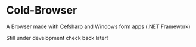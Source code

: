 # Cold-Browser
A Browser made with Cefsharp and Windows form apps (.NET Framework)

Still under development check back later!
